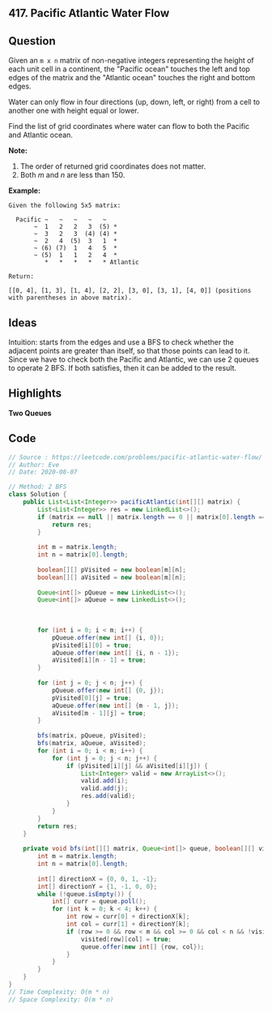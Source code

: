 ## 417. Pacific Atlantic Water Flow

## Question

Given an `m x n` matrix of non-negative integers representing the height of each unit cell in a continent, the "Pacific ocean" touches the left and top edges of the matrix and the "Atlantic ocean" touches the right and bottom edges.

Water can only flow in four directions (up, down, left, or right) from a cell to another one with height equal or lower.

Find the list of grid coordinates where water can flow to both the Pacific and Atlantic ocean.

**Note:**

1. The order of returned grid coordinates does not matter.
2. Both *m* and *n* are less than 150.

 

**Example:**

```
Given the following 5x5 matrix:

  Pacific ~   ~   ~   ~   ~ 
       ~  1   2   2   3  (5) *
       ~  3   2   3  (4) (4) *
       ~  2   4  (5)  3   1  *
       ~ (6) (7)  1   4   5  *
       ~ (5)  1   1   2   4  *
          *   *   *   *   * Atlantic

Return:

[[0, 4], [1, 3], [1, 4], [2, 2], [3, 0], [3, 1], [4, 0]] (positions with parentheses in above matrix).
```

## Ideas

Intuition: starts from the edges and use a BFS to check whether the adjacent points are greater than itself, so that those points can lead to it. Since we have to check both the Pacific and Atlantic, we can use 2 queues to operate 2 BFS. If both satisfies, then it can be added to the result.

## Highlights

**Two Queues**

## Code

```java
// Source : https://leetcode.com/problems/pacific-atlantic-water-flow/
// Author: Eve
// Date: 2020-08-07

// Method: 2 BFS
class Solution {
    public List<List<Integer>> pacificAtlantic(int[][] matrix) {
        List<List<Integer>> res = new LinkedList<>();
        if (matrix == null || matrix.length == 0 || matrix[0].length == 0) {
            return res;
        }
        
        int m = matrix.length;
        int n = matrix[0].length;
        
        boolean[][] pVisited = new boolean[m][n];
        boolean[][] aVisited = new boolean[m][n];
        
        Queue<int[]> pQueue = new LinkedList<>();
        Queue<int[]> aQueue = new LinkedList<>();
        
        
        
        for (int i = 0; i < m; i++) {
            pQueue.offer(new int[] {i, 0});
            pVisited[i][0] = true;
            aQueue.offer(new int[] {i, n - 1});
            aVisited[i][n - 1] = true;
        }
        
        for (int j = 0; j < n; j++) {
            pQueue.offer(new int[] {0, j});
            pVisited[0][j] = true;
            aQueue.offer(new int[] {m - 1, j});
            aVisited[m - 1][j] = true;
        }
        
        bfs(matrix, pQueue, pVisited);
        bfs(matrix, aQueue, aVisited);
        for (int i = 0; i < m; i++) {
            for (int j = 0; j < n; j++) {
                if (pVisited[i][j] && aVisited[i][j]) {
                    List<Integer> valid = new ArrayList<>();
                    valid.add(i);
                    valid.add(j);
                    res.add(valid);
                }
            }
        }
        return res;
    }
    
    private void bfs(int[][] matrix, Queue<int[]> queue, boolean[][] visited) {
        int m = matrix.length;
        int n = matrix[0].length;
        
        int[] directionX = {0, 0, 1, -1};
        int[] directionY = {1, -1, 0, 0};
        while (!queue.isEmpty()) {
            int[] curr = queue.poll();
            for (int k = 0; k < 4; k++) {
                int row = curr[0] + directionX[k];
                int col = curr[1] + directionY[k];
                if (row >= 0 && row < m && col >= 0 && col < n && !visited[row][col] && matrix[row][col] >= matrix[curr[0]][curr[1]]) {
                    visited[row][col] = true;
                    queue.offer(new int[] {row, col});
                }
            }
        }
    }
}
// Time Complexity: O(m * n)
// Space Complexity: O(m * n)
```

